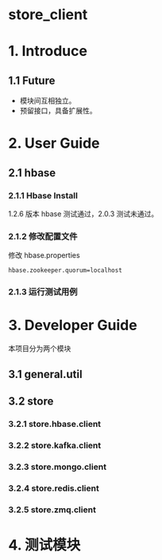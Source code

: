 # store_client
# 1. Introduce
## 1.1 Future
* 模块间互相独立。
* 预留接口，具备扩展性。
# 2. User Guide
## 2.1 hbase
### 2.1.1 Hbase Install
1.2.6 版本 hbase 测试通过，2.0.3 测试未通过。
### 2.1.2 修改配置文件
修改 hbase.properties
```
hbase.zookeeper.quorum=localhost
```
### 2.1.3 运行测试用例

# 3. Developer Guide
本项目分为两个模块
## 3.1 general.util

## 3.2 store
### 3.2.1 store.hbase.client
### 3.2.2 store.kafka.client
### 3.2.3 store.mongo.client
### 3.2.4 store.redis.client
### 3.2.5 store.zmq.client
# 4. 测试模块


